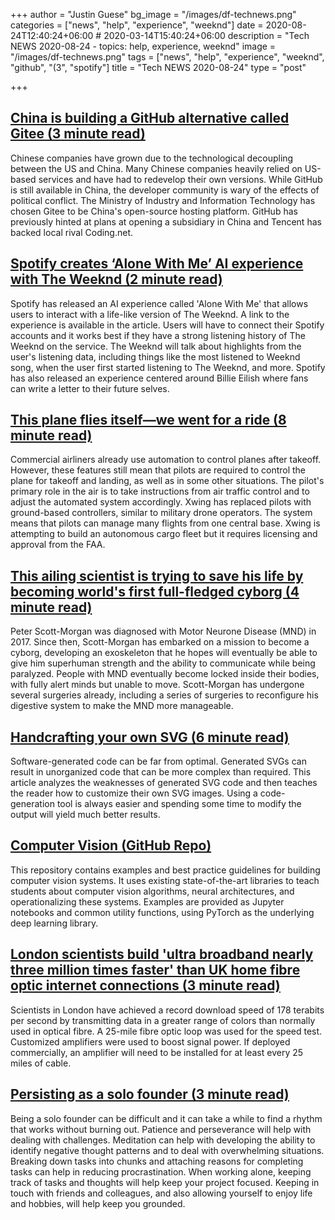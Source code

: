 +++
author = "Justin Guese"
bg_image = "/images/df-technews.png"
categories = ["news", "help", "experience", "weeknd"]
date = 2020-08-24T12:40:24+06:00 # 2020-03-14T15:40:24+06:00
description = "Tech NEWS 2020-08-24 - topics: help, experience, weeknd"
image = "/images/df-technews.png"
tags = ["news", "help", "experience", "weeknd", "github", "(3", "spotify"]
title = "Tech NEWS 2020-08-24"
type = "post"

+++

## [China is building a GitHub alternative called Gitee (3 minute read)](https://techcrunch.com/2020/08/21/china-is-building-its-github-alternative-gitee//1/010001741ff1a19c-21fdd0c5-e45c-42c4-85dd-da8ad04d6b54-000000/ZIuVIJC_6c9YpKPF3e1WyDkjQcxUTPdJ2DCVB5B8Dh4=155)

Chinese companies have grown due to the technological decoupling between the US and China. Many Chinese companies heavily relied on US-based services and have had to redevelop their own versions. While GitHub is still available in China, the developer community is wary of the effects of political conflict. The Ministry of Industry and Information Technology has chosen Gitee to be China's open-source hosting platform. GitHub has previously hinted at plans at opening a subsidiary in China and Tencent has backed local rival Coding.net.

## [Spotify creates ‘Alone With Me’ AI experience with The Weeknd (2 minute read)](https://tech.hindustantimes.com/tech/news/spotify-creates-alone-with-me-ai-experience-with-the-weeknd-71598092398316.html/1/010001741ff1a19c-21fdd0c5-e45c-42c4-85dd-da8ad04d6b54-000000/GKcIaBJ6c45UFsDcYKQWj02FDbJdg9QFzbfe95PmHEg=155)

Spotify has released an AI experience called 'Alone With Me' that allows users to interact with a life-like version of The Weeknd. A link to the experience is available in the article. Users will have to connect their Spotify accounts and it works best if they have a strong listening history of The Weeknd on the service. The Weeknd will talk about highlights from the user's listening data, including things like the most listened to Weeknd song, when the user first started listening to The Weeknd, and more. Spotify has also released an experience centered around Billie Eilish where fans can write a letter to their future selves.

## [This plane flies itself—we went for a ride (8 minute read)](https://arstechnica.com/gadgets/2020/08/this-plane-flies-itself-we-went-for-a-ride//1/010001741ff1a19c-21fdd0c5-e45c-42c4-85dd-da8ad04d6b54-000000/UOV36NB9AwgE4Qxjv-Xcxe6eaWkIbKPMV60No4EHPss=155)

Commercial airliners already use automation to control planes after takeoff. However, these features still mean that pilots are required to control the plane for takeoff and landing, as well as in some other situations. The pilot's primary role in the air is to take instructions from air traffic control and to adjust the automated system accordingly. Xwing has replaced pilots with ground-based controllers, similar to military drone operators. The system means that pilots can manage many flights from one central base. Xwing is attempting to build an autonomous cargo fleet but it requires licensing and approval from the FAA.

## [This ailing scientist is trying to save his life by becoming world's first full-fledged cyborg (4 minute read)](https://nationalpost.com/health/this-ailing-scientist-is-trying-to-save-his-life-by-becoming-worlds-first-full-fledged-cyborg/1/010001741ff1a19c-21fdd0c5-e45c-42c4-85dd-da8ad04d6b54-000000/QVT9pxtn2jt3SD5syiqTD4VhOsBkfCT2-0Sowogpmp8=155)

Peter Scott-Morgan was diagnosed with Motor Neurone Disease (MND) in 2017. Since then, Scott-Morgan has embarked on a mission to become a cyborg, developing an exoskeleton that he hopes will eventually be able to give him superhuman strength and the ability to communicate while being paralyzed. People with MND eventually become locked inside their bodies, with fully alert minds but unable to move. Scott-Morgan has undergone several surgeries already, including a series of surgeries to reconfigure his digestive system to make the MND more manageable.

## [Handcrafting your own SVG (6 minute read)](https://blog.frankel.ch/handcrafting-own-svg//1/010001741ff1a19c-21fdd0c5-e45c-42c4-85dd-da8ad04d6b54-000000/Ww1w1SA2CF0iAxaPGpSHDalOHWvzEvLWgoDUmlPqb9k=155)

Software-generated code can be far from optimal. Generated SVGs can result in unorganized code that can be more complex than required. This article analyzes the weaknesses of generated SVG code and then teaches the reader how to customize their own SVG images. Using a code-generation tool is always easier and spending some time to modify the output will yield much better results.

## [Computer Vision (GitHub Repo)](https://github.com/microsoft/computervision-recipes/1/010001741ff1a19c-21fdd0c5-e45c-42c4-85dd-da8ad04d6b54-000000/Vmf-kxj1Kvkae9TFtoNRcdfpvd4Q6ZZ3Dz6y2K5zZ5o=155)

This repository contains examples and best practice guidelines for building computer vision systems. It uses existing state-of-the-art libraries to teach students about computer vision algorithms, neural architectures, and operationalizing these systems. Examples are provided as Jupyter notebooks and common utility functions, using PyTorch as the underlying deep learning library.

## [London scientists build 'ultra broadband nearly three million times faster' than UK home fibre optic internet connections (3 minute read)](https://www.standard.co.uk/tech/london-scientists-build-ultra-broadband-a4524801.html/1/010001741ff1a19c-21fdd0c5-e45c-42c4-85dd-da8ad04d6b54-000000/AYybQhGQhf1htLSpdERqf2XngOR_TAWzRi-9MXf260k=155)

Scientists in London have achieved a record download speed of 178 terabits per second by transmitting data in a greater range of colors than normally used in optical fibre. A 25-mile fibre optic loop was used for the speed test. Customized amplifiers were used to boost signal power. If deployed commercially, an amplifier will need to be installed for at least every 25 miles of cable.

## [Persisting as a solo founder (3 minute read)](https://vishnu.tech/posts/persistence//1/010001741ff1a19c-21fdd0c5-e45c-42c4-85dd-da8ad04d6b54-000000/GK2x1h3sqbu2tLe1tZ8q_0VZL4MtEixvlLuUFaSbm0Q=155)

Being a solo founder can be difficult and it can take a while to find a rhythm that works without burning out. Patience and perseverance will help with dealing with challenges. Meditation can help with developing the ability to identify negative thought patterns and to deal with overwhelming situations. Breaking down tasks into chunks and attaching reasons for completing tasks can help in reducing procrastination. When working alone, keeping track of tasks and thoughts will help keep your project focused. Keeping in touch with friends and colleagues, and also allowing yourself to enjoy life and hobbies, will help keep you grounded.

